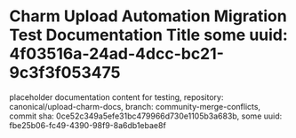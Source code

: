 # Charm Upload Automation Migration Test Documentation Title some uuid: 4f03516a-24ad-4dcc-bc21-9c3f3f053475
 placeholder documentation content for testing,  repository: canonical/upload-charm-docs,  branch: community-merge-conflicts,  commit sha: 0ce52c349a5efe31bc479966d730e1105b3a683b,  some uuid: fbe25b06-fc49-4390-98f9-8a6db1ebae8f